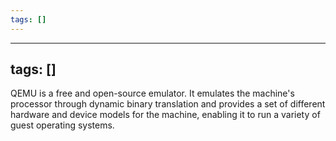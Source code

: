 ```yaml
---
tags: []
---
```


---
tags: []
---

QEMU is a free and open-source emulator. It emulates the machine's processor through dynamic binary translation and provides a set of different hardware and device models for the machine, enabling it to run a variety of guest operating systems.